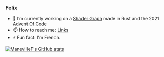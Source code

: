 ### Felix

- 🔭 I’m currently working on a [Shader Graph](https://github.com/ManevilleF/shady-rs) made in Rust and the 2021 [Advent Of Code](https://github.com/ManevilleF/AdventOfCode2021)
- 📫 How to reach me: [Links](https://linktr.ee/ManevilleF)
- ⚡ Fun fact: I'm French.

[![ManevilleF's GitHub stats](https://github-readme-stats.vercel.app/api?username=ManevilleF&show_icons=true&theme=radical&custom_title=ManevilleF)](https://github.com/anuraghazra/github-readme-stats)
